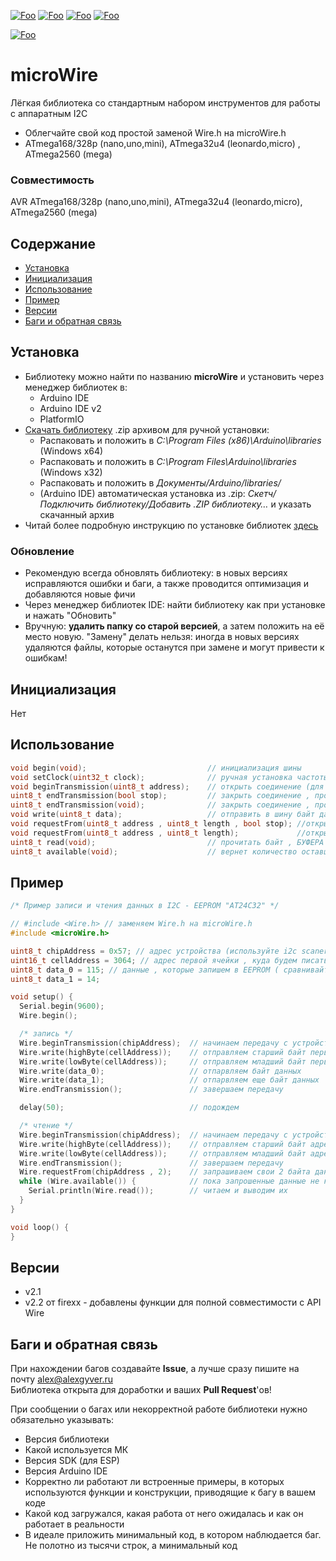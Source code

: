 [![Foo](https://img.shields.io/badge/Version-2.2-brightgreen.svg?style=flat-square)](#versions)
[![Foo](https://img.shields.io/badge/Website-AlexGyver.ru-blue.svg?style=flat-square)](https://alexgyver.ru/)
[![Foo](https://img.shields.io/badge/%E2%82%BD$%E2%82%AC%20%D0%9D%D0%B0%20%D0%BF%D0%B8%D0%B2%D0%BE-%D1%81%20%D1%80%D1%8B%D0%B1%D0%BA%D0%BE%D0%B9-orange.svg?style=flat-square)](https://alexgyver.ru/support_alex/)
[![Foo](https://img.shields.io/badge/README-ENGLISH-blueviolet.svg?style=flat-square)](https://github-com.translate.goog/GyverLibs/microWire?_x_tr_sl=ru&_x_tr_tl=en)  

[![Foo](https://img.shields.io/badge/ПОДПИСАТЬСЯ-НА%20ОБНОВЛЕНИЯ-brightgreen.svg?style=social&logo=telegram&color=blue)](https://t.me/GyverLibs)

# microWire
Лёгкая библиотека со стандартным набором инструментов для работы с аппаратным I2C
- Облегчайте свой код простой заменой Wire.h на microWire.h
- ATmega168/328p (nano,uno,mini), ATmega32u4 (leonardo,micro) , ATmega2560 (mega)

### Совместимость
AVR ATmega168/328p (nano,uno,mini), ATmega32u4 (leonardo,micro), ATmega2560 (mega)

## Содержание
- [Установка](#install)
- [Инициализация](#init)
- [Использование](#usage)
- [Пример](#example)
- [Версии](#versions)
- [Баги и обратная связь](#feedback)

<a id="install"></a>
## Установка
- Библиотеку можно найти по названию **microWire** и установить через менеджер библиотек в:
    - Arduino IDE
    - Arduino IDE v2
    - PlatformIO
- [Скачать библиотеку](https://github.com/GyverLibs/microWire/archive/refs/heads/main.zip) .zip архивом для ручной установки:
    - Распаковать и положить в *C:\Program Files (x86)\Arduino\libraries* (Windows x64)
    - Распаковать и положить в *C:\Program Files\Arduino\libraries* (Windows x32)
    - Распаковать и положить в *Документы/Arduino/libraries/*
    - (Arduino IDE) автоматическая установка из .zip: *Скетч/Подключить библиотеку/Добавить .ZIP библиотеку…* и указать скачанный архив
- Читай более подробную инструкцию по установке библиотек [здесь](https://alexgyver.ru/arduino-first/#%D0%A3%D1%81%D1%82%D0%B0%D0%BD%D0%BE%D0%B2%D0%BA%D0%B0_%D0%B1%D0%B8%D0%B1%D0%BB%D0%B8%D0%BE%D1%82%D0%B5%D0%BA)
### Обновление
- Рекомендую всегда обновлять библиотеку: в новых версиях исправляются ошибки и баги, а также проводится оптимизация и добавляются новые фичи
- Через менеджер библиотек IDE: найти библиотеку как при установке и нажать "Обновить"
- Вручную: **удалить папку со старой версией**, а затем положить на её место новую. "Замену" делать нельзя: иногда в новых версиях удаляются файлы, которые останутся при замене и могут привести к ошибкам!


<a id="init"></a>
## Инициализация
Нет

<a id="usage"></a>
## Использование
```cpp
void begin(void);            				// инициализация шины
void setClock(uint32_t clock);       		// ручная установка частоты шины 31-900 kHz (в герцах)
void beginTransmission(uint8_t address); 	// открыть соединение (для записи данных)
uint8_t endTransmission(bool stop);  		// закрыть соединение , произвести stop или restart (по умолчанию - stop)
uint8_t endTransmission(void);  			// закрыть соединение , произвести stop
void write(uint8_t data);                	// отправить в шину байт данных , отправка производится сразу , формат - byte "unsigned char"
void requestFrom(uint8_t address , uint8_t length , bool stop); //открыть соединение и запросить данные от устройства, отпустить или удержать шину
void requestFrom(uint8_t address , uint8_t length);  			//открыть соединение и запросить данные от устройства, отпустить шину
uint8_t read(void);                      	// прочитать байт , БУФЕРА НЕТ!!! , читайте сразу все запрошенные байты , stop или restart после чтения последнего байта, настраивается в requestFrom
uint8_t available(void);                 	// вернет количество оставшихся для чтения байт
```

<a id="example"></a>
## Пример
```cpp
/* Пример записи и чтения данных в I2C - EEPROM "AT24C32" */

// #include <Wire.h> // заменяем Wire.h на microWire.h
#include <microWire.h>

uint8_t chipAddress = 0x57; // адрес устройства (используйте i2c scaner для определения)
uint16_t cellAddress = 3064; // адрес первой ячейки , куда будем писать и откуда читать
uint8_t data_0 = 115; // данные , которые запишем в EEPROM ( сравнивайте с этим числом при чтении )
uint8_t data_1 = 14;

void setup() {
  Serial.begin(9600);
  Wire.begin();

  /* запись */
  Wire.beginTransmission(chipAddress);  // начинаем передачу с устройством , зовем по адресу
  Wire.write(highByte(cellAddress));    // отправляем старший байт первой адреса ячейки
  Wire.write(lowByte(cellAddress));     // отправляем младший байт первой адреса ячейки
  Wire.write(data_0);                   // отпарвляем байт данных
  Wire.write(data_1);                   // отпарвляем еще байт данных
  Wire.endTransmission();               // завершаем передачу

  delay(50);                            // подождем

  /* чтение */
  Wire.beginTransmission(chipAddress);  // начинаем передачу с устройством , зовем по адресу
  Wire.write(highByte(cellAddress));    // отправляем старший байт адреса  первой ячейки
  Wire.write(lowByte(cellAddress));     // отправляем младший байт адреса  первой ячейки
  Wire.endTransmission();               // завершаем передачу
  Wire.requestFrom(chipAddress , 2);    // запрашиваем свои 2 байта данных
  while (Wire.available()) {            // пока запрошенные данные не кончились
    Serial.println(Wire.read());        // читаем и выводим их
  }
}

void loop() {
}
```

<a id="versions"></a>
## Версии
- v2.1
- v2.2 от firexx - добавлены функции для полной совместимости с API Wire

<a id="feedback"></a>
## Баги и обратная связь
При нахождении багов создавайте **Issue**, а лучше сразу пишите на почту [alex@alexgyver.ru](mailto:alex@alexgyver.ru)  
Библиотека открыта для доработки и ваших **Pull Request**'ов!


При сообщении о багах или некорректной работе библиотеки нужно обязательно указывать:
- Версия библиотеки
- Какой используется МК
- Версия SDK (для ESP)
- Версия Arduino IDE
- Корректно ли работают ли встроенные примеры, в которых используются функции и конструкции, приводящие к багу в вашем коде
- Какой код загружался, какая работа от него ожидалась и как он работает в реальности
- В идеале приложить минимальный код, в котором наблюдается баг. Не полотно из тысячи строк, а минимальный код
